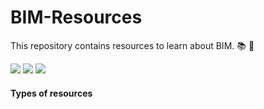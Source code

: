 # BIM-Resources
<p> This repository contains resources to learn about BIM. 📚 🌠
</p>
   <p align="center">
  
 <a href="https://github.com/lauragift21/Learning-Resource-Path-Front-End"><img src="https://img.shields.io/badge/Roadmap-2021-purple.svg"/></a>
      <a href="https://twitter.com/intent/tweet?text=Learning%20Resource%20Roadmap%20for%20Front%20End%20Developers%20https%3A//github.com/devcenter-square/Learning-Resource-Path-Front-End"><img src="https://img.shields.io/badge/twitter-tweet-blue.svg"/></a>
<a href="https://www.devcenter.co/community"><img src="https://img.shields.io/badge/feedback-@devcentersquare-green.svg" /></a>
  
#### Types of resources
  
  
  



